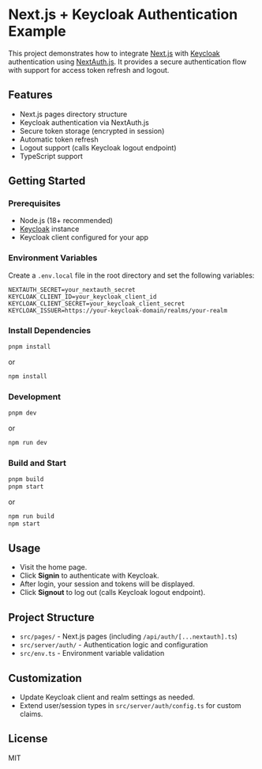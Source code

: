 # Next.js + Keycloak Authentication Example

This project demonstrates how to integrate [Next.js](https://nextjs.org/) with [Keycloak](https://www.keycloak.org/) authentication using [NextAuth.js](https://next-auth.js.org/). It provides a secure authentication flow with support for access token refresh and logout.

## Features

- Next.js pages directory structure
- Keycloak authentication via NextAuth.js
- Secure token storage (encrypted in session)
- Automatic token refresh
- Logout support (calls Keycloak logout endpoint)
- TypeScript support

## Getting Started

### Prerequisites

- Node.js (18+ recommended)
- [Keycloak](https://www.keycloak.org/) instance
- Keycloak client configured for your app

### Environment Variables

Create a `.env.local` file in the root directory and set the following variables:

```env
NEXTAUTH_SECRET=your_nextauth_secret
KEYCLOAK_CLIENT_ID=your_keycloak_client_id
KEYCLOAK_CLIENT_SECRET=your_keycloak_client_secret
KEYCLOAK_ISSUER=https://your-keycloak-domain/realms/your-realm
```

### Install Dependencies

```bash
pnpm install
```

or

```bash
npm install
```

### Development

```bash
pnpm dev
```

or

```bash
npm run dev
```

### Build and Start

```bash
pnpm build
pnpm start
```

or

```bash
npm run build
npm start
```

## Usage

- Visit the home page.
- Click **Signin** to authenticate with Keycloak.
- After login, your session and tokens will be displayed.
- Click **Signout** to log out (calls Keycloak logout endpoint).

## Project Structure

- `src/pages/` - Next.js pages (including `/api/auth/[...nextauth].ts`)
- `src/server/auth/` - Authentication logic and configuration
- `src/env.ts` - Environment variable validation

## Customization

- Update Keycloak client and realm settings as needed.
- Extend user/session types in `src/server/auth/config.ts` for custom claims.

## License

MIT
